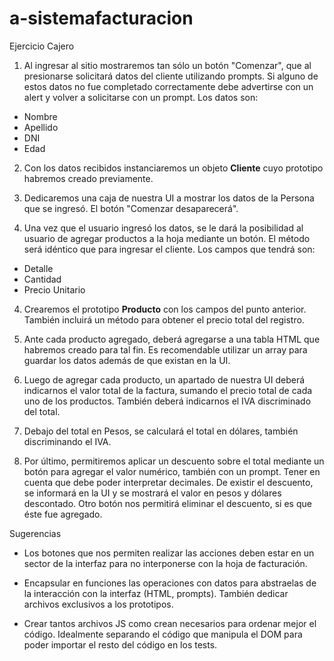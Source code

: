 # a-sistemafacturacion


Ejercicio Cajero

1. Al ingresar al sitio mostraremos tan sólo un botón "Comenzar", que al presionarse solicitará datos del cliente utilizando prompts. Si alguno de estos datos no fue completado correctamente debe advertirse con un alert y volver a solicitarse con un prompt. Los datos son:
* Nombre
* Apellido
* DNI
* Edad  

2. Con los datos recibidos instanciaremos un objeto **Cliente** cuyo prototipo habremos creado previamente.

3. Dedicaremos una caja de nuestra UI a mostrar los datos de la Persona que se ingresó. El botón "Comenzar desaparecerá".

4. Una vez que el usuario ingresó los datos, se le dará la posibilidad al usuario de agregar productos a la hoja mediante un botón. El método será idéntico que para ingresar el cliente. Los campos que tendrá son:
* Detalle
* Cantidad
* Precio Unitario

4. Crearemos el prototipo **Producto** con los campos del punto anterior. También incluirá un método para obtener el precio total del registro.

5. Ante cada producto agregado, deberá agregarse a una tabla HTML que habremos creado para tal fin. Es recomendable utilizar un array para guardar los datos además de que existan en la UI.

6. Luego de agregar cada producto, un apartado de nuestra UI deberá indicarnos el valor total de la factura, sumando el precio total de cada uno de los productos. También deberá indicarnos el IVA discriminado del total.

7. Debajo del total en Pesos, se calculará el total en dólares, también discriminando el IVA.

8. Por último, permitiremos aplicar un descuento sobre el total mediante un botón para agregar el valor numérico, también con un prompt. Tener en cuenta que debe poder interpretar decimales. De existir el descuento, se informará en la UI y se mostrará el valor en pesos y dólares descontado. Otro botón nos permitirá eliminar el descuento, si es que éste fue agregado.

Sugerencias
* Los botones que nos permiten realizar las acciones deben estar en un sector de la interfaz para no interponerse con la hoja de facturación.

* Encapsular en funciones las operaciones con datos para abstraelas de la interacción con la interfaz (HTML, prompts). También dedicar archivos exclusivos a los prototipos.

* Crear tantos archivos JS como crean necesarios para ordenar mejor el código. Idealmente separando el código que manipula el DOM para poder importar el resto del código en los tests.
